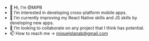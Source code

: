 - 👋 Hi, I’m @MIPB
- 👀 I’m interested in developing cross-platform mobile apps.
- 🌱 I’m currently improving my React Native skills and JS skills by developing new apps.
- 💞️ I’m looking to collaborate on any project that I think has potential.
- 📫 How to reach me -> miquelplanab@gmail.com

<!---
MIPB/MIPB is a ✨ special ✨ repository because its `README.md` (this file) appears on your GitHub profile.
You can click the Preview link to take a look at your changes.
--->
